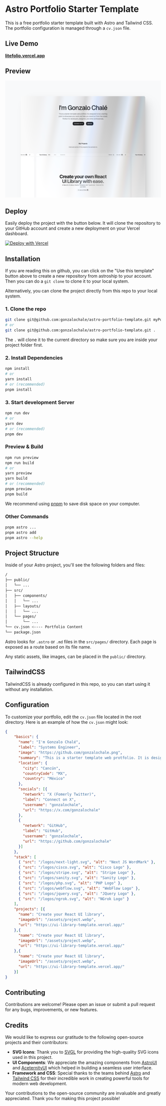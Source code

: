 # Astro Portfolio Starter Template

This is a free portfolio starter template built with Astro and Tailwind CSS. The portfolio configuration is managed through a `cv.json` file.

## Live Demo

**[litefolio.vercel.app](https://litefolio.vercel.app)**

## Preview

![Astro Portfolio Template by Gonzalo Chalé](public/assets/mockup.png)

## Deploy

Easily deploy the project with the button below. It will clone the repository to your GitHub account and create a new deployment on your Vercel dashboard.

[![Deploy with Vercel](https://vercel.com/button)](https://vercel.com/new/clone?repository-url=https%3A%2F%2Fgithub.com%2Fgonzalochale%2Fastro-portfolio-template)

## Installation

If you are reading this on github, you can click on the "Use this template" button above to create a new repository from astroship to your account. Then you can do a `git clone` to clone it to your local system.

Alternatively, you can clone the project directly from this repo to your local system.

### 1. Clone the repo

```bash
git clone git@github.com:gonzalochale/astro-portfolio-template.git myPortfolio
# or
git clone git@github.com:gonzalochale/astro-portfolio-template.git .
```

The `.` will clone it to the current directory so make sure you are inside your project folder first.

### 2. Install Dependencies

```bash
npm install
# or
yarn install
# or (recommended)
pnpm install
```

### 3. Start development Server

```bash
npm run dev
# or
yarn dev
# or (recommended)
pnpm dev
```

### Preview & Build

```bash
npm run preview
npm run build
# or
yarn preview
yarn build
# or (recommended)
pnpm preview
pnpm build
```

We recommend using [pnpm](https://pnpm.io/) to save disk space on your computer.

### Other Commands

```bash
pnpm astro ...
pnpm astro add
pnpm astro --help
```

## Project Structure

Inside of your Astro project, you'll see the following folders and files:

``` bash
/
├── public/
│   └── ...
├── src/
│   ├── components/
│   │   └── ...
│   ├── layouts/
│   │   └── ...
│   └── pages/
│       └── ...
└── cv.json <---- Portfolio Content
└── package.json
```

Astro looks for `.astro` or `.md` files in the `src/pages/` directory. Each page is exposed as a route based on its file name.

Any static assets, like images, can be placed in the `public/` directory.

## TailwindCSS

TailwindCSS is already configured in this repo, so you can start using it without any installation.

## Configuration

To customize your portfolio, edit the `cv.json` file located in the root directory. Here is an example of how the `cv.json` might look:

```json
{
    "basics": {
      "name": "I'm Gonzalo Chalé",
      "label": "Systems Engineer",
      "image": "https://github.com/gonzalochale.png",
      "summary": "This is a starter template web protfolio. It is designed to be a starting point to showcase your work and help you stand out from the crowd. Perfect for developers, designers, and other professionals.",
      "location": {
        "city": "Cancún",
        "countryCode": "MX",
        "country": "México"
      },
      "socials": [{
        "network": "X (Fomerly Twitter)",
        "label": "Connect on X",
        "username": "gonzalochale",
        "url": "https://x.com/gonzalochale"
      },
      {
        "network": "GitHub",
        "label": "GitHub",
        "username": "gonzalochale",
        "url": "https://github.com/gonzalochale"
      }]
    },
    "stack": [
      { "src": "/logos/next-light.svg", "alt": "Next JS WordMark" },
      { "src": "/logos/cisco.svg", "alt": "Cisco Logo" },
      { "src": "/logos/stripe.svg", "alt": "Stripe Logo" },
      { "src": "/logos/sanity.svg", "alt": "Sanity Logo" },
      { "src": "/logos/php.svg", "alt": "PHP Logo" },
      { "src": "/logos/webflow.svg", "alt": "WebFlow Logo" },
      { "src": "/logos/jquery.svg", "alt": "JQuery Logo" },
      { "src": "/logos/ngrok.svg", "alt": "NGrok Logo" }
    ],
    "projects": [{
      "name": "Create your React UI library",
      "imageUrl": "/assets/project.webp",
      "url": "https://ui-library-template.vercel.app/"
    },{
      "name": "Create your React UI library",
      "imageUrl": "/assets/project.webp",
      "url": "https://ui-library-template.vercel.app/"
    },{
      "name": "Create your React UI library",
      "imageUrl": "/assets/project.webp",
      "url": "https://ui-library-template.vercel.app/"
    }]
}
```

## Contributing

Contributions are welcome! Please open an issue or submit a pull request for any bugs, improvements, or new features.

## Credits

We would like to express our gratitude to the following open-source projects and their contributors:

- **SVG Icons**: Thank you to [SVGL](https://www.svgl.app) for providing the high-quality SVG icons used in this project.
- **UI Components**: We appreciate the amazing components from [AstroUI](https://astroui.vercel.app) and [AceternityUI](https://ui.aceternity.com/) which helped in building a seamless user interface.
- **Framework and CSS**: Special thanks to the teams behind [Astro](https://astro.build) and [Tailwind CSS](https://tailwindcss.com) for their incredible work in creating powerful tools for modern web development.

Your contributions to the open-source community are invaluable and greatly appreciated. Thank you for making this project possible!
